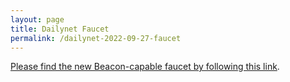 ```yaml
---
layout: page
title: Dailynet Faucet
permalink: /dailynet-2022-09-27-faucet
---
```


[Please find the new Beacon-capable faucet by following this link](https://faucet.dailynet-2022-09-27.teztnets.xyz).

